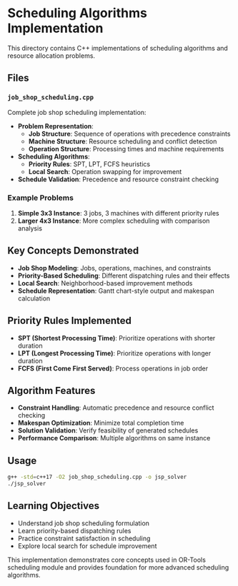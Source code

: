 # Scheduling Algorithms Implementation

This directory contains C++ implementations of scheduling algorithms and resource allocation problems.

## Files

### `job_shop_scheduling.cpp`
Complete job shop scheduling implementation:

- **Problem Representation**:
  - **Job Structure**: Sequence of operations with precedence constraints
  - **Machine Structure**: Resource scheduling and conflict detection
  - **Operation Structure**: Processing times and machine requirements
- **Scheduling Algorithms**:
  - **Priority Rules**: SPT, LPT, FCFS heuristics
  - **Local Search**: Operation swapping for improvement
- **Schedule Validation**: Precedence and resource constraint checking

### Example Problems

1. **Simple 3x3 Instance**: 3 jobs, 3 machines with different priority rules
2. **Larger 4x3 Instance**: More complex scheduling with comparison analysis

## Key Concepts Demonstrated

- **Job Shop Modeling**: Jobs, operations, machines, and constraints
- **Priority-Based Scheduling**: Different dispatching rules and their effects
- **Local Search**: Neighborhood-based improvement methods
- **Schedule Representation**: Gantt chart-style output and makespan calculation

## Priority Rules Implemented

- **SPT (Shortest Processing Time)**: Prioritize operations with shorter duration
- **LPT (Longest Processing Time)**: Prioritize operations with longer duration  
- **FCFS (First Come First Served)**: Process operations in job order

## Algorithm Features

- **Constraint Handling**: Automatic precedence and resource conflict checking
- **Makespan Optimization**: Minimize total completion time
- **Solution Validation**: Verify feasibility of generated schedules
- **Performance Comparison**: Multiple algorithms on same instance

## Usage

```bash
g++ -std=c++17 -O2 job_shop_scheduling.cpp -o jsp_solver
./jsp_solver
```

## Learning Objectives

- Understand job shop scheduling formulation
- Learn priority-based dispatching rules
- Practice constraint satisfaction in scheduling
- Explore local search for schedule improvement

This implementation demonstrates core concepts used in OR-Tools scheduling module and provides foundation for more advanced scheduling algorithms.
